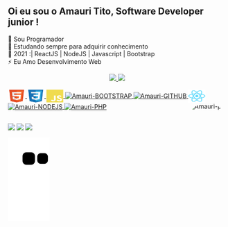 ## Oi eu sou o Amauri Tito,  Software Developer junior !

<!--SITE EMOJI: https://emojipedia.org/search/?q=bag-->
🌱 Sou Programador <br>
👯 Estudando sempre para adquirir conhecimento <br>
🥅 2021 :| ReactJS | NodeJS | Javascript | Bootstrap <br>
⚡ Eu Amo Desenvolvimento Web
<br>
<div align="center">
  <a href="https://github.com/AmauriDraken">
  <img height="180em" src="https://github-readme-stats.vercel.app/api?username=AmauriDraken&show_icons=true&theme=dark&include_all_commits=true&count_private=true"/>
  <img height="180em" src="https://github-readme-stats.vercel.app/api/top-langs/?username=AmauriDraken&layout=compact&langs_count=7&theme=dark"/>
</div>
<div style="display: inline_block"><br>
  
<!--SITE PARA PEGAR ICONE: https://devicon.dev -->
  <img align="center" alt="Amauri-HTML" height="30" width="40" src="https://raw.githubusercontent.com/devicons/devicon/master/icons/html5/html5-original.svg">
  <img align="center" alt="Amauri-CSS" height="30" width="40" src="https://raw.githubusercontent.com/devicons/devicon/master/icons/css3/css3-original.svg">
  <img align="center" alt="Amauri-Js" height="30" width="40" src="https://raw.githubusercontent.com/devicons/devicon/master/icons/javascript/javascript-plain.svg">
  <img align="center" alt="Amauri-BOOTSTRAP" height="30" width="40" src="https://cdn.jsdelivr.net/gh/devicons/devicon/icons/bootstrap/bootstrap-plain.svg">
  <img align="center" alt="Amauri-GITHUB" height="30" width="40" src="https://cdn.jsdelivr.net/gh/devicons/devicon/icons/github/github-original.svg">
  <img align="center" alt="Amauri-React" height="30" width="40" src="https://raw.githubusercontent.com/devicons/devicon/master/icons/react/react-original.svg">
  <img align="center" alt="Amauri-NODEJS" height="30" width="40" src="https://cdn.jsdelivr.net/gh/devicons/devicon/icons/nodejs/nodejs-plain.svg">
  <img align="center" alt="Amauri-PHP" height="30" width="40" src="https://cdn.jsdelivr.net/gh/devicons/devicon/icons/php/php-original.svg">

  <!--GIF // SITE: https://picrew.me/image_maker/338224 -->
  <img align="right" alt="Amauri-pic" height="150" style="border-radius:50px;" src="https://media.discordapp.net/attachments/720777098234691698/927383764353556570/ezgif.com-gif-maker.gif?width=469&height=469">
</div>
  
  ##

 <div>
<a href="https://www.instagram.com/amauri_arckerman/" target="_blank"><img src="https://img.shields.io/badge/-Instagram-%23E4405F?style=for-the-badge&logo=instagram&logoColor=white" target="_blank"></a>
  <!--
 <a href="#" target="_blank"><img src="https://img.shields.io/badge/Discord-7289DA?style=for-the-badge&logo=discord&logoColor=white" target="_blank"></a>  -->
  <a href = "mailto:amauri.tito07@gmail.com"><img src="https://img.shields.io/badge/-Gmail-%23333?style=for-the-badge&logo=gmail&logoColor=white" target="_blank"></a>
  <a href="https://www.linkedin.com/in/amauri-tito-pereira-junior-0603811a2/" target="_blank"><img src="https://img.shields.io/badge/-LinkedIn-%230077B5?style=for-the-badge&logo=linkedin&logoColor=white" target="_blank"></a> 
 
  ![Snake animation](https://github.com/AmauriDraken/AmauriDraken/blob/output/github-contribution-grid-snake.svg)
 
</div>
